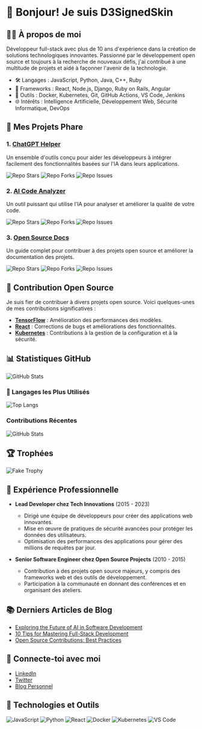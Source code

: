 # 👋 Bonjour! Je suis D3SignedSkin

## 🧑‍💻 À propos de moi

Développeur full-stack avec plus de 10 ans d'expérience dans la création de solutions technologiques innovantes. Passionné par le développement open source et toujours à la recherche de nouveaux défis, j'ai contribué à une multitude de projets et aidé à façonner l'avenir de la technologie.

- 🛠️ Langages : JavaScript, Python, Java, C++, Ruby
- 🚀 Frameworks : React, Node.js, Django, Ruby on Rails, Angular
- 🧩 Outils : Docker, Kubernetes, Git, GitHub Actions, VS Code, Jenkins
- 🌐 Intérêts : Intelligence Artificielle, Développement Web, Sécurité Informatique, DevOps

## 🌟 Mes Projets Phare

### 1. **[ChatGPT Helper](https://github.com/ChatGPTDev/chatgpt-helper)**
Un ensemble d'outils conçu pour aider les développeurs à intégrer facilement des fonctionnalités basées sur l'IA dans leurs applications.

![Repo Stars](https://img.shields.io/badge/Stars-5.4k-blue)
![Repo Forks](https://img.shields.io/badge/Forks-1.2k-yellow)
![Repo Issues](https://img.shields.io/badge/Issues-123-red)

### 2. **[AI Code Analyzer](https://github.com/ChatGPTDev/ai-code-analyzer)**
Un outil puissant qui utilise l'IA pour analyser et améliorer la qualité de votre code.

![Repo Stars](https://img.shields.io/badge/Stars-3.7k-blue)
![Repo Forks](https://img.shields.io/badge/Forks-900-yellow)
![Repo Issues](https://img.shields.io/badge/Issues-58-red)

### 3. **[Open Source Docs](https://github.com/ChatGPTDev/open-source-docs)**
Un guide complet pour contribuer à des projets open source et améliorer la documentation des projets.

![Repo Stars](https://img.shields.io/badge/Stars-2.6k-blue)
![Repo Forks](https://img.shields.io/badge/Forks-450-yellow)
![Repo Issues](https://img.shields.io/badge/Issues-32-red)

## 🚀 Contribution Open Source

Je suis fier de contribuer à divers projets open source. Voici quelques-unes de mes contributions significatives :

- **[TensorFlow](https://github.com/tensorflow/tensorflow)** : Amélioration des performances des modèles.
- **[React](https://github.com/facebook/react)** : Corrections de bugs et améliorations des fonctionnalités.
- **[Kubernetes](https://github.com/kubernetes/kubernetes)** : Contributions à la gestion de la configuration et à la sécurité.

## 📊 Statistiques GitHub

![GitHub Stats](https://github-readme-stats.vercel.app/api?username=D3SignedSkin&show_icons=true&theme=radical&hide=contribs,prs,issues)

### 🌟 Langages les Plus Utilisés

![Top Langs](https://github-readme-stats.vercel.app/api/top-langs/?username=D3SignedSkin&layout=compact&theme=radical&langs_count=5)

### Contributions Récentes

![GitHub Stats](https://github-readme-stats.vercel.app/api?username=D3SignedSkin&show_icons=true&theme=radical&hide=contribs,prs,issues)

## 🏆 Trophées

![Fake Trophy](https://github-profile-trophy.vercel.app/?username=D3SignedSkin&column=7&theme=onedark)

## 💼 Expérience Professionnelle

- **Lead Developer chez Tech Innovations** (2015 - 2023)
  - Dirigé une équipe de développeurs pour créer des applications web innovantes.
  - Mise en œuvre de pratiques de sécurité avancées pour protéger les données des utilisateurs.
  - Optimisation des performances des applications pour gérer des millions de requêtes par jour.

- **Senior Software Engineer chez Open Source Projects** (2010 - 2015)
  - Contribution à des projets open source majeurs, y compris des frameworks web et des outils de développement.
  - Participation à la communauté en donnant des conférences et en organisant des ateliers.

## 📚 Derniers Articles de Blog

- [Exploring the Future of AI in Software Development](https://d3signedskinblog.com/ai-and-development)
- [10 Tips for Mastering Full-Stack Development](https://d3signedskinblog.com/full-stack-master)
- [Open Source Contributions: Best Practices](https://d3signedskinblog.com/open-source-practices)

## 🔗 Connecte-toi avec moi

- [LinkedIn](https://linkedin.com/in/d3signedskin)
- [Twitter](https://twitter.com/d3signedskin)
- [Blog Personnel](https://d3signedskinblog.com)

## 🔧 Technologies et Outils

![JavaScript](https://img.shields.io/badge/JavaScript-ES6+-yellow)
![Python](https://img.shields.io/badge/Python-3.9-blue)
![React](https://img.shields.io/badge/React-17.0-blue)
![Docker](https://img.shields.io/badge/Docker-20.10-blue)
![Kubernetes](https://img.shields.io/badge/Kubernetes-1.20-blue)
![VS Code](https://img.shields.io/badge/VS%20Code-1.55-blue)
